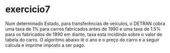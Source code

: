 # exercicio7
 Num determinado Estado, para transferências de veículos, o DETRAN cobra uma taxa de 1% para carros fabricados antes de 1990 e uma taxa de 1.5% para os fabricados de 1990 em diante, taxa esta incidindo sobre o valor de tabela do carro. O algoritmo abaixo lê o ano e o preço do carro e a seguir calcula e imprime imposto a ser pago.
